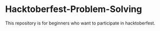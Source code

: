 # Hacktoberfest-Problem-Solving
This repository is for beginners who want to participate in hacktoberfest.
